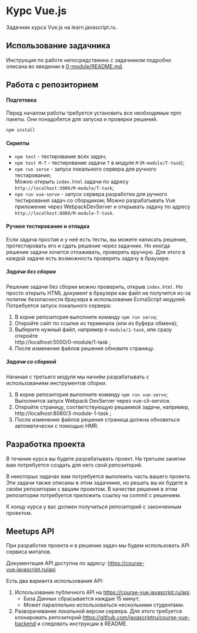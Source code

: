 # Курс Vue.js

Задачник курса Vue.js на learn.javascript.ru.

## Использование задачника

Инструкция по работе непосредственно с задачником подробно описана во введении в [0-module/README.md](./0-module/README.md).

## Работа с репозиторием

#### Подготовка

Перед началом работы требуется установить все необходимые npm пакеты. Они понадобятся для запуска и проверки решений.

```
npm install
```

#### Скрипты

- `npm test` - тестирование всех задач;
- `npm test M-T` - тестирование задачи `T` в модуле `M` (`M-module/T-task`);
- `npm run serve` - запуск локального сервера для ручного тестирования;  
    Можно открыть `index.html` задачи по адресу `http://localhost:5000/M-module/T-task`; 
- `npm run vue-serve` - запуск сервера разработки для ручного тестирования задач со сборщиком;
    Можно разрабатывать Vue приложение через WebpackDevServer и открывать задачу по адресу `http://localhost:8080/M-module-T-task`.

#### Ручное тестирование и отладка

Если задача простая и у неё есть тесты, вы можете написать решение, протестировать его и сдать решение через задачник. 
Но иногда решение задачи хочется отлаживать, проверять вручную. Для этого в каждой задаче есть возможность проверять задачу в браузере.  

##### Задачи без сборки

Решение задачи без сборки можно проверить, открыв `index.html`. Но просто открыть HTML документ в браузере как файл не получится из-за политик безопасности браузера в использовании EcmaScript модулей. Потребуется запуск локального сервера:
1. В корне репозитория выполните команду `npm run serve`;
2. Откройте сайт по ссылке из терминала (или из буфера обмена);
3. Выберите нужный файл, например `0-module/1-task`, или сразу откройте  
    http://localhost:5000/0-module/1-task ;
4. После изменения файлов решения обновите страницу.

##### Задачи со сборкой

Начиная с третьего модуля мы начнём разрабатывать с использованием инструментов сборки. 
1. В корне репозитория выполните команду `npm run vue-serve`;  
    Выполнится запуск Webpack DevServer через vue-cli-service.
2. Откройте страницу, соответствующую решаемой задачи, например,  
    http://localhost:8080/3-module-1-task ;
3. После изменения файлов решения страница должна обновиться автоматически с помощью HMR.

## Разработка проекта

В течение курса вы будете разрабатывать проект. На третьем занятии вам потребуется создать для него свой репозиторий.

В некоторых задачах вам потребуется выполнить часть вашего проекта. Эти задачи также описаны в этом задачнике, но решать вы их будете в своём репозитории с вашим проектом. В качестве решения в этом репозитории потребуется приложить ссылку на commit с решением.

К концу курса у вас должен получиться репозиторий с законченным проектом.

## Meetups API

При разработке проекта и в решении задач мы будем использовать API сервиса митапов.

Документация API доступна по адресу: https://course-vue.javascript.ru/api

Есть два варианта использования API:
1. Использование публичного API на https://course-vue.javascript.ru/api.
    - База Данных сбрасывается каждые 15 минут;
    - Может параллельно использоваться несколькими студентами.
2. Разворачивание локальной версии сервера. Для этого требуется клонировать репозиторий
    https://github.com/javascriptru/course-vue-backend и следовать инструкции в README.
